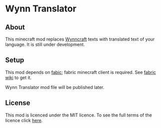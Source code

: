 # Wynn Translator

## About

This minecraft mod replaces [Wynncraft](https://wynncraft.com/) texts with translated text of your language.
It is still under development.

## Setup

This mod depends on [fabic](https://fabricmc.net/);
fabric minecraft client is required.
See [fabric wiki](https://fabricmc.net/wiki/start) to get it.

Wynn Translator mod file will be published later.

## License

This mod is licenced under the MIT licence. To see the full terms of the licence click [here](https://github.com/McJty/TheOneProbe/blob/1.10/LICENCE).
